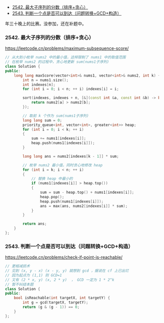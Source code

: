 
<!-- @import "[TOC]" {cmd="toc" depthFrom=1 depthTo=6 orderedList=false} -->

<!-- code_chunk_output -->

- [2542. 最大子序列的分数（排序+贪心）](#-2542-最大子序列的分数排序贪心)
- [2543. 判断一个点是否可以到达（问题转换+GCD+构造）](#-2543-判断一个点是否可以到达问题转换gcd构造)

<!-- /code_chunk_output -->

年三十晚上的比赛。没参加，还在补题中。

### 2542. 最大子序列的分数（排序+贪心）

https://leetcode.cn/problems/maximum-subsequence-score/

```cpp
// 从大到小枚举 nums2 中的最小值，这样限制了 nums1 中的取值范围
// 在枚举 nums2 的过程中，贪心地更新 sum(nums1子序列)
class Solution {
public:
    long long maxScore(vector<int>& nums1, vector<int>& nums2, int k) {
        int n = nums1.size();
        int indexes[n];
        for (int i = 0; i < n; ++ i) indexes[i] = i;

        sort(indexes, indexes + n, [&](const int &a, const int &b) -> bool {
            return nums2[a] > nums2[b];
        });

        // 取前 k 个作为 sum(nums1子序列)
        long long sum = 0;
        priority_queue<int, vector<int>, greater<int>> heap;
        for (int i = 0; i < k; ++ i)
        {
            sum += nums1[indexes[i]];
            heap.push(nums1[indexes[i]]);
        }

        long long ans = nums2[indexes[k - 1]] * sum;

        // 枚举 nums2 最小值，同时贪心地修改 heap
        for (int i = k; i < n; ++ i)
        {
            // 替换 heap 中最小的
            if (nums1[indexes[i]] > heap.top())
            {
                sum = sum - heap.top() + nums1[indexes[i]];
                heap.pop();
                heap.push(nums1[indexes[i]]);
                ans = max(ans, nums2[indexes[i]] * sum);
            }
        }

        return ans;
    }
};
```

### 2543. 判断一个点是否可以到达（问题转换+GCD+构造）

https://leetcode.cn/problems/check-if-point-is-reachable/

```cpp
// 更相减损术
// 见到 (x, y - x) (x - y, y) 就想到 gcd ，据说在 cf 上已出烂
// 因为起点为 (1,1) 则 GCD=1
// 又有 (2 * x, y) (x, 2 * y)  ， GCD 一定为 1 * 2^k
// 暂不纠结本题
class Solution {
public:
    bool isReachable(int targetX, int targetY) {
        int g = gcd(targetX, targetY);
        return (g & (g - 1)) == 0;
    }
};
```
